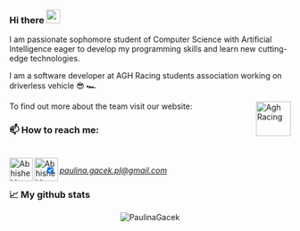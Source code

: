 ### Hi there <img src="https://media.giphy.com/media/hvRJCLFzcasrR4ia7z/giphy.gif" width="25px">

I am passionate sophomore student of Computer Science with Artificial Intelligence eager to develop my programming skills and learn new cutting-edge technologies.

I am a software developer at AGH Racing students association working on driverless vehicle  :sunglasses: 🏎️

To find out more about the team visit our website: 
<a href="https://www.racing.agh.edu.pl/">
  <img align="right" alt="Agh Racing" width="62px" src="https://www.racing.agh.edu.pl/wp-content/uploads/2020/09/AGH-Racing_RGB_black-and-red-1.png" />
  </a>
</br>

### 📫 How to reach me: ###

</br>
<a href="https://www.linkedin.com/in/paulina-gacek-44bb2b229/">
  <img align="left" alt="Abhishek's LinkedIN" width="42px" src="https://raw.githubusercontent.com/peterthehan/peterthehan/master/assets/linkedin.svg" />
  </a>
<a href="https://www.linkedin.com/in/paulina-gacek-44bb2b229/">
  <img align="left" alt="Abhishek's LinkedIN" width="42px" src="https://freesvg.org/img/Mail-Icon-White-on-Grey.png" />
 
  
- [x] *paulina.gacek.pl@gmail.com*

###  📈 My github stats ###

<p align="center"> <img src="https://github-readme-stats.vercel.app/api?username=PaulinaGacek&show_icons=true&theme=gotham" alt="PaulinaGacek" />
